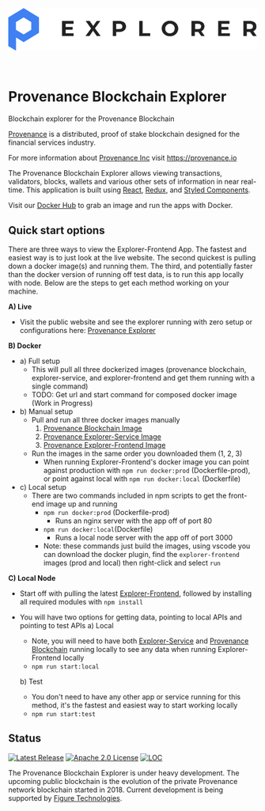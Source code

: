 <div align="center">
  <img src="./public/logo.svg" alt="Provenance Explorer"/>
</div>
<br/><br/>

# Provenance Blockchain Explorer

Blockchain explorer for the Provenance Blockchain

[Provenance] is a distributed, proof of stake blockchain designed for the financial services industry.

For more information about [Provenance Inc](https://provenance.io) visit https://provenance.io

The Provenance Blockchain Explorer allows viewing transactions, validators, blocks, wallets and various other sets of information in near real-time.  This application is built using [React](https://reactjs.org/), [Redux](https://redux.js.org/), and [Styled Components](https://styled-components.com/).

Visit our [Docker Hub](https://hub.docker.com/u/provenanceio) to grab an image and run the apps with Docker.

## Quick start options
  There are three ways to view the Explorer-Frontend App. The fastest and easiest way is to just look at the live website. The second quickest is pulling down a docker image(s) and running them.  The third, and potentially faster than the docker version of running off test data, is to run this app locally with node.  Below are the steps to get each method working on your machine.

**A) Live**
 * Visit the public website and see the explorer running with zero setup or configurations here: [Provenance Explorer](https://explorer.test.provenance.io/dashboard)

**B) Docker**
  * a) Full setup
    * This will pull all three dockerized images (provenance blockchain, explorer-service, and explorer-frontend and get them running with a single command)
    * TODO: Get url and start command for composed docker image (Work in Progress)
  * b) Manual setup
    * Pull and run all three docker images manually
      1) [Provenance Blockchain Image](https://hub.docker.com/r/provenanceio/provenance)
      2) [Provenance Explorer-Service Image](https://hub.docker.com/r/provenanceio/explorer-service)
      3) [Provenance Explorer-Frontend Image](https://hub.docker.com/r/provenanceio/explorer-frontend)
    * Run the images in the same order you downloaded them (1, 2, 3)
      * When running Explorer-Frontend's docker image you can point against production with `npm run docker:prod` (Dockerfile-prod), or point against local with `npm run docker:local` (Dockerfile)
  * c) Local setup
    * There are two commands included in npm scripts to get the front-end image up and running
      * `npm run docker:prod` (Dockerfile-prod)
        * Runs an nginx server with the app off of port 80
      * `npm run docker:local`(Dockerfile)
        * Runs a local node server with the app off of port 3000
      * Note: these commands just build the images, using vscode you can download the docker plugin, find the `explorer-frontend` images (prod and local) then right-click and select `run`
   

**C) Local Node**
  * Start off with pulling the latest [Explorer-Frontend](https://github.com/provenance-io/explorer-frontend), followed by installing all required modules with `npm install`
  * You will have two options for getting data, pointing to local APIs and pointing to test APIs
    a) Local
      * Note, you will need to have both [Explorer-Service](https://github.com/provenance-io/explorer-service/blob/main/README.md) and [Provenance Blockchain](https://github.com/provenance-io/provenance#readme) running locally to see any data when running Explorer-Frontend locally
      * `npm run start:local`

    b) Test
      * You don't need to have any other app or service running for this method, it's the fastest and easiest way to start working locally
      * `npm run start:test`

## Status
[![Latest Release][release-badge]][release-latest]
[![Apache 2.0 License][license-badge]][license-url]
[![LOC][loc-badge]][loc-report]

[license-badge]: https://img.shields.io/github/license/provenance-io/explorer-frontend.svg
[license-url]: https://github.com/provenance-io/explorer-frontend/blob/main/LICENSE
[release-badge]: https://img.shields.io/github/tag/provenance-io/explorer-frontend.svg
[release-latest]: https://github.com/provenance-io/explorer-frontend/releases/latest
[loc-badge]: https://tokei.rs/b1/github/provenance-io/explorer-frontend
[loc-report]: https://github.com/provenance-io/explorer-frontend
[lint-badge]: https://github.com/provenance-io/explorer-frontend/workflows/Lint/badge.svg
[provenance]: https://provenance.io/#overview

The Provenance Blockchain Explorer is under heavy development. The upcoming public blockchain is the evolution of the private Provenance network blockchain started in 2018.
Current development is being supported by [Figure Technologies](https://figure.com).
